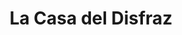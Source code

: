 ---
title: "La Casa del Disfraz"
url: /socorro/la-casa-del-disfraz-calle-12-barrio-centro/
shop: alquiler
---